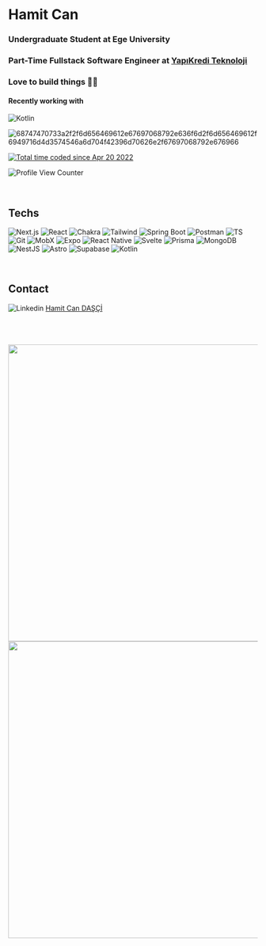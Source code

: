 <h1> Hamit Can </h1>
<h3> Undergraduate Student at Ege University </h3>
<h3> Part-Time Fullstack Software Engineer at <a href='https://ykteknoloji.com.tr'> YapıKredi Teknoloji </a> </h3>
<h3> Love to build things 👨‍💻 </h3>
<div>
  <h4>Recently working with</h3>
  
  ![Kotlin](https://img.shields.io/badge/Kotlin-0095D5?&style=for-the-badge&logo=kotlin&logoColor=white)
</div>

<div>
  
  ![68747470733a2f2f6d656469612e67697068792e636f6d2f6d656469612f6949716d4d3574546a6d704f42396d70626e2f67697068792e676966](https://user-images.githubusercontent.com/62203579/138698533-083ad68a-e7bc-4ab2-86c4-637a800be50e.gif)
  
  <div><a href="https://wakatime.com/@b40dc3b0-5e6b-407a-ace4-0e3330498433"><img src="https://wakatime.com/badge/user/b40dc3b0-5e6b-407a-ace4-0e3330498433.svg?style=for-the-badge" alt="Total time coded since Apr 20 2022" /></a>
  </div>

  ![Profile View Counter](https://komarev.com/ghpvc/?username=De3ph)  
  
  
</div>

<br />


<div>

  <h2>Techs</h2>

  <div>
  
  ![Next.js](https://img.shields.io/badge/next.js-000000?style=for-the-badge&logo=nextdotjs&logoColor=white)
  ![React](https://img.shields.io/badge/React-20232A?style=for-the-badge&logo=react&logoColor=61DAFB)
  ![Chakra](https://img.shields.io/badge/Chakra--UI-319795?style=for-the-badge&logo=chakra-ui&logoColor=white)
  ![Tailwind](https://img.shields.io/badge/Tailwind_CSS-38B2AC?style=for-the-badge&logo=tailwind-css&logoColor=white)
  ![Spring Boot](https://img.shields.io/badge/Spring_Boot-F2F4F9?style=for-the-badge&logo=spring-boot)
  ![Postman](https://img.shields.io/badge/Postman-FF6C37?style=for-the-badge&logo=Postman&logoColor=white)
  ![TS](https://img.shields.io/badge/TypeScript-007ACC?style=for-the-badge&logo=typescript&logoColor=white)
  ![Git](https://img.shields.io/badge/GIT-E44C30?style=for-the-badge&logo=git&logoColor=white)
  ![MobX](https://img.shields.io/badge/mobx-f0f0f0?style=for-the-badge&logo=mobx&logoColor=DC5B0E)
  ![Expo](https://img.shields.io/badge/Expo-1B1F23?style=for-the-badge&logo=expo&logoColor=white)
  ![React Native](https://img.shields.io/badge/React_Native-20232A?style=for-the-badge&logo=react&logoColor=61DAFB)
  ![Svelte](https://img.shields.io/badge/Svelte-4A4A55?style=for-the-badge&logo=svelte&logoColor=FF3E00)
  ![Prisma](https://img.shields.io/badge/Prisma-3982CE?style=for-the-badge&logo=Prisma&logoColor=white)
  ![MongoDB](https://img.shields.io/badge/MongoDB-4EA94B?style=for-the-badge&logo=mongodb&logoColor=white)
  ![NestJS](https://img.shields.io/badge/nestjs-%23E0234E.svg?style=for-the-badge&logo=nestjs&logoColor=white)
  ![Astro](https://img.shields.io/badge/Astro-0C1222?style=for-the-badge&logo=astro&logoColor=FDFDFE)
  ![Supabase](https://img.shields.io/badge/Supabase-181818?style=for-the-badge&logo=supabase&logoColor=white)
  ![Kotlin](https://img.shields.io/badge/Kotlin-0095D5?&style=for-the-badge&logo=kotlin&logoColor=white)

  </div>
  
  <br />
  
  <div>

  <h2>Contact</h2>
    
  ![Linkedin](https://img.shields.io/badge/LinkedIn-0077B5?style=for-the-badge&logo=linkedin&logoColor=white)
  <a href="https://www.linkedin.com/in/hamitcandasci/">Hamit Can DAŞÇİ</a>
    
  </div>
    
  <br />
  <br />
  <br />
  
  
</div>
<div>
  <a href="https://wakatime.com/@b40dc3b0-5e6b-407a-ace4-0e3330498433"><img width='600' src="https://wakatime.com/share/@HCAN/808b94a7-37bd-4df9-94b0-3f409f899a04.svg"  /></a>
<a href="https://wakatime.com/@b40dc3b0-5e6b-407a-ace4-0e3330498433"><img width='600' src="https://wakatime.com/share/@HCAN/07411e8d-a555-456b-ad83-146e2d2d0bcf.svg"  /></a>
</div>


